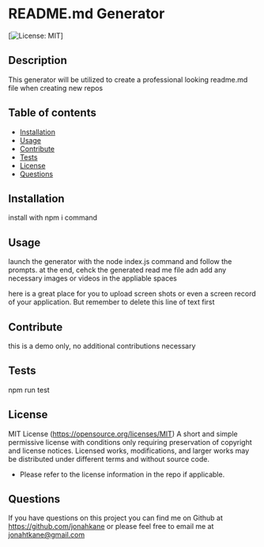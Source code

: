 # README.md Generator

[![License: MIT](https://img.shields.io/badge/License-MIT-yellow.svg)]
  ## Description 

 This generator will be utilized to create a professional looking readme.md file when creating new repos 
 
  ## Table of contents 

  - [Installation](#installation)
  - [Usage](#usage)
  - [Contribute](#contribute)
  - [Tests](#tests)
  - [License](#license)
  - [Questions](#questions)
  
  ## Installation
  install with npm i command

  ## Usage
  launch the generator with the node index.js command and follow the prompts.  at the end, cehck the generated read me file adn add any necessary  images or videos in the appliable spaces  

  here is a great place for you to upload screen shots or even a screen record of your application.  But remember to delete this line of text first
  

  ## Contribute 
  this is a demo only, no additional contributions necessary

  ## Tests 
  npm run test

  ## License 
  MIT License
  (https://opensource.org/licenses/MIT)
  A short and simple permissive license with conditions only requiring preservation of copyright and license notices. Licensed works, modifications, and larger works may be distributed under different terms and without source code.
  - Please refer to the license information in the repo if applicable.

  ## Questions
  If you have questions on this project you can find me on Github at https://github.com/jonahkane
  or please feel free to email me at jonahtkane@gmail.com

  